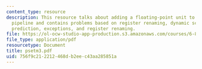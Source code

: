 ```yaml
---
content_type: resource
description: This resource talks about adding a floating-point unit to the basic MIPS
  pipeline and contains problems based on register renaming, dynamic scheduling, branch
  prediction, exceptions, and register renaming.
file: https://ol-ocw-studio-app-production.s3.amazonaws.com/courses/6-823-computer-system-architecture-fall-2005/756f9c212212468db2eec43aa285851a_psetm3.pdf
file_type: application/pdf
resourcetype: Document
title: psetm3.pdf
uid: 756f9c21-2212-468d-b2ee-c43aa285851a
---
```

